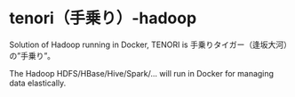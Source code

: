 # tenori（手乗り）-hadoop

Solution of Hadoop running in Docker, TENORI is 手乗りタイガー（逢坂大河）の”手乗り”。

The Hadoop HDFS/HBase/Hive/Spark/... will run in Docker for managing data elastically.

